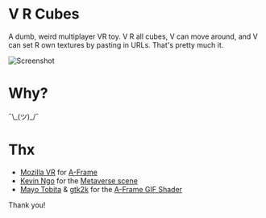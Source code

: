 # V R Cubes
A dumb, weird multiplayer VR toy. V R all cubes, V can move around, and V can set R own textures by pasting in URLs. That's pretty much it.

![Screenshot](https://media.giphy.com/media/26xBStb0HrOW275lK/giphy.gif)

# Why?
¯\\\_(ツ)_/¯

# Thx

* [Mozilla VR](https://mozvr.com) for [A-Frame](http://aframe.io)
* [Kevin Ngo](https://github.com/ngokevin) for the [Metaverse scene](https://aframe.io/examples/showcase/hello-metaverse)
* [Mayo Tobita](https://github.com/mayognaise) & [gtk2k](https://github.com/gtk2k) for the [A-Frame GIF Shader](https://github.com/mayognaise/aframe-gif-shader)

Thank you!
